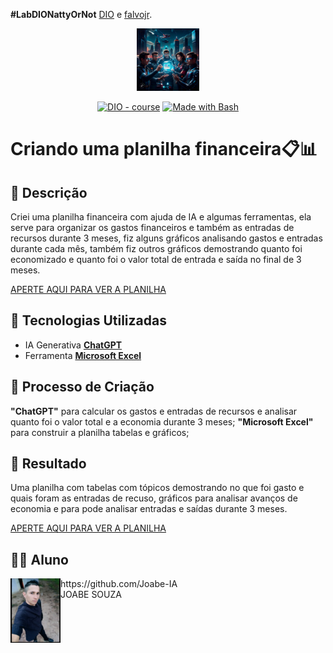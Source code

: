 **#LabDIONattyOrNot** [DIO](https://www.linkedin.com/school/dio-makethechange) e [falvojr](https://www.linkedin.com/in/falvojr).
<p align="center">
    <img width="100" src="https://github.com/Joabe-IA/Joabe-IA/blob/0661cfa8347a1e5e4d8eebc83ba099807d723dca/IMG-20241113-WA0027.jpg">
</p>


<p align="center">
<a href="https://dio.me/"><img src="https://img.shields.io/badge/DIO-Course-28DA77?logo=youtube" alt="DIO - course"></a>
<a href="https://www.gnu.org/software/bash/" title="Go to Bash homepage"><img src="https://img.shields.io/badge/Prompt-Project-blue?logo=gnu-bash&amp;logoColor=white" alt="Made with Bash"></a></p>

# **Criando uma planilha financeira**📋📊

## 📒 **Descrição**
Criei uma planilha financeira com ajuda de IA e algumas ferramentas, ela serve para organizar os gastos financeiros e também as entradas de recursos durante 3 meses, fiz alguns gráficos analisando gastos e entradas durante cada mês, também fiz outros gráficos demostrando quanto foi economizado e quanto foi o valor total de entrada e saída no final de 3 meses.


[APERTE AQUI PARA VER A PLANILHA](https://github.com/Joabe-IA/-Criando-uma-planilha-financeira/blob/1014a02e801ba25e47e683757e8d4101ba82b2ec/Planilha%20de%20gr%C3%A1ficos%20IA%20Nv%20uti.xlsx)

## 🤖 Tecnologias Utilizadas
- IA Generativa **[ChatGPT](https://chat.openai.com)**
- Ferramenta **[Microsoft Excel](https://play.google.com/store/apps/details?id=com.microsoft.office.excel)**

## 🧐 Processo de Criação
**"ChatGPT"** para calcular os gastos e entradas de recursos e analisar quanto foi o valor total e a economia durante 3 meses; 
**"Microsoft Excel"** para construir a planilha tabelas e gráficos;

## 🚀 Resultado
Uma planilha com tabelas com tópicos demostrando no que foi gasto e quais foram as entradas de recuso, gráficos para analisar avanços de economia e para pode analisar entradas e saídas durante 3 meses.

[APERTE AQUI PARA VER A PLANILHA](https://github.com/Joabe-IA/-Criando-uma-planilha-financeira/blob/1014a02e801ba25e47e683757e8d4101ba82b2ec/Planilha%20de%20gr%C3%A1ficos%20IA%20Nv%20uti.xlsx)

## 👨‍💻 Aluno

<p>
    <img 
      align=left 
      margin=10 
      width=80 
      src="https://github.com/Joabe-IA/prompts-recipe-to-create-a-ebook/blob/83a5818e50ddf71053b6a9fc17a1b06529454ff3/Screenshot_20241116_092529_File%20Manager%20%2B.jpg"
    />
    <p>https://github.com/Joabe-IA<br>
JOABE SOUZA
